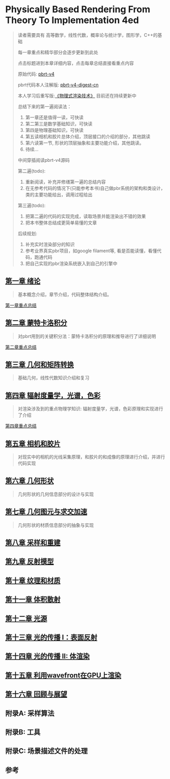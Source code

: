 # Physically Based Rendering From Theory To Implementation 4ed

> 读者需要具有 高等数学，线性代数，概率论与统计学，图形学，C++的基础
>
> 每一章重点和精华部分会逐步更新到此处
>
> 点击标题进到本章详细内容，点击每章总结直接看重点内容
>
> 原始代码: [pbrt-v4](https://github.com/mmp/pbrt-v4)
>
> pbrt代码本人注解版: [pbrt-v4-digest-cn](https://github.com/Ryu613/pbrt-v4-digest-cn)
>
> 本人学习后重写版:[《物理式渲染技术》](物理式渲染技术.md)
> 目前还在持续更新中
>
> 总结下来的第一遍阅读法：
>
> 1. 第一章还是值得一读，可快读
> 2. 第二第三是数学基础知识，可快读
> 3. 第四是物理基础知识，可快读
> 4. 第五读相机和胶片总体介绍，顶层接口的介绍的部分，其他跳读
> 5. 第六读第一节, 形状的顶层抽象和主要功能介绍，其他跳读。
> 6. 待续...
>
> 中间穿插阅读pbrt-v4源码
>
> 第二遍(todo):
>
> 1. 重新阅读，补充并修缮第一遍的总结内容
> 2. 在无参考代码的情况下(只能参考本书)自己做pbr系统的架构和类设计，类的主要功能给出，调用过程给出
>
> 第三遍(todo):
>
> 1. 把第二遍的代码的实现完成，读取场景并能渲染出不错的效果
> 2. 把本书整体总结成更简单易懂的文章
>
> 后续规划:
>
> 1. 补充实时渲染部分的知识
> 2. 参考业界真实pbr项目，如google filament等, 看是否能读懂，看懂代码，跑通代码
> 3. 把自己实现的pbr渲染系统嵌入到自己的引擎中

## [第一章 绪论](chapter1/chapter1.md)

> 基本概念介绍，章节介绍，代码整体结构介绍。

[第一章重点总结](chapter1/ch1_summary.md)

## [第二章 蒙特卡洛积分](chapter2/chapter2.md)

> 对pbrt用到的关键积分法：蒙特卡洛积分的原理和推导进行了详细说明

[第二章重点总结](chapter2/ch2_summary.md)

## [第三章 几何和矩阵转换](chapter3/chapter3.md)

> 基础几何，线性代数知识介绍和复习

## [第四章 辐射度量学，光谱，色彩](chapter4/chapter4.md)

> 对渲染涉及到的重点物理学知识: 辐射度量学，光谱，色彩原理和实现进行了介绍

[第四章重点总结](chapter4/ch4_summary.md)

## [第五章 相机和胶片](chapter5/chapter5.md)

> 对现实中的相机的光线采集原理，和胶片的和成像的原理进行介绍，并进行代码实现

## [第六章 几何形状](chapter6/chapter6.md)

> 几何形状的几何信息部分的设计与实现

## [第七章 几何图元与求交加速](chapter7/chapter7.md)

> 几何形状的材质信息部分的抽象与实现

## [第八章 采样和重建](chapter8/chapter8.md)

## [第九章 反射模型](chapter9/chapter9.md)

## [第十章 纹理和材质](chapter10/chapter10.md)

## [第十一章 体积散射](chapter11/chapter11.md)

## [第十二章 光源](chapter12/chapter12.md)

## [第十三章 光的传播 I：表面反射](chapter13/chapter13.md)

## [第十四章 光的传播 II: 体渲染](chapter14/chapter14.md)

## [第十五章 利用wavefront在GPU上渲染](chapter15/chapter15.md)

## [第十六章 回顾与展望](chapter16/chapter16.md)

## 附录A: 采样算法

## 附录B: 工具

## 附录C: 场景描述文件的处理

## 参考